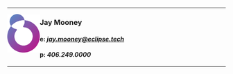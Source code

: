 

---

<p>
   <a href="https://eclipse.tech"><img width="75" align='left' src="https://github.com/eclipsemooney/eclipsemooney/blob/master/img/logo.png?raw=true"></a>
</p>

### Jay Mooney
#### e: ***jay.mooney@eclipse.tech***
#### p: ***406.249.0000***

---
